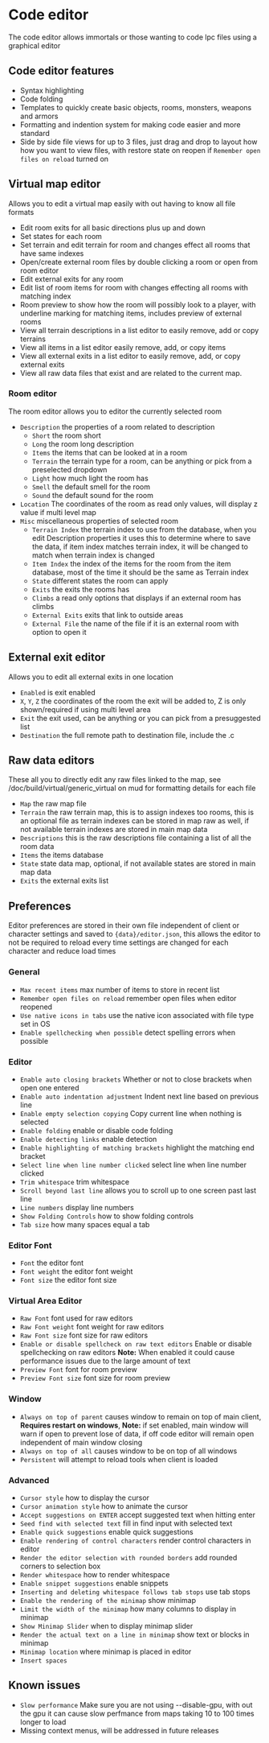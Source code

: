 # Code editor

The code editor allows immortals or those wanting to code lpc files using a graphical editor

## Code editor features

- Syntax highlighting
- Code folding
- Templates to quickly create basic objects, rooms, monsters, weapons and armors
- Formatting and indention system for making code easier and more standard
- Side by side file views for up to 3 files, just drag and drop to layout how how you want to view files, with restore state on reopen if `Remember open files on reload` turned on

## Virtual map editor

Allows you to edit a virtual map easily with out having to know all file formats

- Edit room exits for all basic directions plus up and down
- Set states for each room
- Set terrain and edit terrain for room and changes effect all rooms that have same indexes
- Open/create external room files by double clicking a room or open from room editor
- Edit external exits for any room
- Edit list of room items for room with changes effecting all rooms with matching index
- Room preview to show how the room will possibly look to a player, with underline marking for matching items, includes preview of external rooms
- View all terrain descriptions in a list editor to easily remove, add or copy terrains
- View all items in a list editor easily remove, add, or copy items
- View all external exits in a list editor to easily remove, add, or copy external exits
- View all raw data files that exist and are related to the current map.

### Room editor

The room editor allows you to editor the currently selected room

- `Description` the properties of a room related to description
  - `Short` the room short
  - `Long` the room long description
  - `Items` the items that can be looked at in a room
  - `Terrain` the terrain type for a room, can be anything or pick from a preselected dropdown
  - `Light` how much light the room has
  - `Smell` the default smell for the room
  - `Sound` the default sound for the room
- `Location` The coordinates of the room as read only values, will display z value if multi level map
- `Misc` miscellaneous properties of selected room
  - `Terrain Index` the terrain index to use from the database, when you edit Description properties it uses this to determine where to save the data, if item index matches terrain index, it will be changed to match when terrain index is changed
  - `Item Index` the index of the items for the room from the item database, most of the time it should be the same as Terrain index
  - `State` different states the room can apply
  - `Exits` the exits the rooms has
  - `Climbs` a read only options that displays if an external room has climbs
  - `External Exits` exits that link to outside areas
  - `External File` the name of the file if it is an external room with option to open it

## External exit editor

Allows you to edit all external exits in one location

- `Enabled` is exit enabled
- `X`, `Y`, `Z` the coordinates of the room the exit will be added to, Z is only shown/required if using multi level area
- `Exit` the exit used, can be anything or you can pick from a presuggested list
- `Destination` the full remote path to destination file, include the .c

## Raw data editors

These all you to directly edit any raw files linked to the map, see /doc/build/virtual/generic_virtual on mud for formatting details for each file

- `Map` the raw map file
- `Terrain` the raw terrain map, this is to assign indexes too rooms, this is an optional file as terrain indexes can be stored in map raw as well, if not available terrain indexes are stored in main map data
- `Descriptions` this is the raw descriptions file containing a list of all the room data
- `Items` the items database
- `State` state data map, optional, if not available states are stored in main map data
- `Exits` the external exits list

## Preferences

Editor preferences are stored in their own file independent of client or character settings and saved to `{data}/editor.json`, this allows the editor to not be required to reload every time settings are changed for each character and reduce load times

### General

- `Max recent items` max number of items to store in recent list
- `Remember open files on reload` remember open files when editor reopened
- `Use native icons in tabs` use the native icon associated with file type set in OS
- `Enable spellchecking when possible` detect spelling errors when possible

### Editor

- `Enable auto closing brackets` Whether or not to close brackets when open one entered
- `Enable auto indentation adjustment` Indent next line based on previous line
- `Enable empty selection copying` Copy current line when nothing is selected
- `Enable folding` enable or disable code folding
- `Enable detecting links` enable detection
- `Enable highlighting of matching brackets` highlight the matching end bracket
- `Select line when line number clicked` select line when line number clicked
- `Trim whitespace` trim whitespace
- `Scroll beyond last line` allows you to scroll up to one screen past last line
- `Line numbers` display line numbers
- `Show Folding Controls` how to show folding controls
- `Tab size` how many spaces equal a tab

### Editor Font

- `Font` the editor font
- `Font weight` the editor font weight
- `Font size` the editor font size

### Virtual Area Editor

- `Raw Font` font used for raw editors
- `Raw Font weight` font weight for raw editors
- `Raw Font size` font size for raw editors
- `Enable or disable spellcheck on raw text editors` Enable or disable spellchecking on raw editors **Note:** When enabled it could cause performance issues due to the large amount of text
- `Preview Font` font for room preview
- `Preview Font size` font size for room preview

### Window

- `Always on top of parent` causes window to remain on top of main client, **Requires restart on windows**, **Note:** if set enabled, main window will warn if open to prevent lose of data, if off code editor will remain open independent of main window closing
- `Always on top of all` causes window to be on top of all windows
- `Persistent` will attempt to reload tools when client is loaded

### Advanced

- `Cursor style` how to display the cursor
- `Cursor animation style` how to animate the cursor
- `Accept suggestions on ENTER` accept suggested text when hitting enter
- `Seed find with selected text` fill in find input with selected text
- `Enable quick suggestions` enable quick suggestions
- `Enable rendering of control characters` render control characters in editor
- `Render the editor selection with rounded borders` add rounded corners to selection box
- `Render whitespace` how to render whitespace
- `Enable snippet suggestions` enable snippets
- `Inserting and deleting whitespace follows tab stops` use tab stops
- `Enable the rendering of the minimap` show minimap
- `Limit the width of the minimap` how many columns to display in minimap
- `Show Minimap Slider` when to display minimap slider
- `Render the actual text on a line in minimap` show text or blocks in minimap
- `Minimap location` where minimap is placed in editor
- `Insert spaces`

## Known issues

- `Slow performance` Make sure you are not using --disable-gpu, with out the gpu it can cause slow perfmance from maps taking 10 to 100 times longer to load
- Missing context menus, will be addressed in future releases
